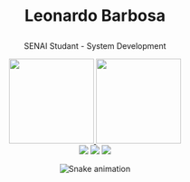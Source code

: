 <div>
  
  <h1 align="center">
    <p>Leonardo Barbosa</p>
  </h1>
  
  <p align="center">
     SENAI Studant - System Development
  </p>
  
  
 

<div align="center">
  <a href="https://github.com/leobarbosass">
    <img height="150em" src="https://github-readme-stats.vercel.app/api?username=leobarbosass&show_icons=true&theme=dark"/>
    <img height="150em" src="https://github-readme-stats.vercel.app/api/top-langs/?username=leobarbosass&layout=compact&langs_count=7&theme=dark"/>
  </a>
</div>

  
  
  
<div align="center">
  <a href="https://www.instagram.com/leoo_bxrbosa/" target="_blank"><img src="https://img.shields.io/badge/-Instagram-%23E4405F?style=for-the-badge&logo=instagram&logoColor=white" target="_blank"></a>
  <a href="https://www.linkedin.com/in/leonardo-barbosa-b157a5241/" target="_blank"><img src="https://img.shields.io/badge/-LinkedIn-%230077B5?style=for-the-badge&logo=linkedin&logoColor=white" target="_blank"></a> 
  <a href="mailto:leonardobarbosantos@gmail.com"><img src="https://img.shields.io/badge/-Gmail-%23333?style=for-the-badge&logo=gmail&logoColor=white" target="_blank"></a>
</div>

  
  
<div align="center">

  ![Snake animation](https://github.com/danielbped/danielbped/blob/output/github-contribution-grid-snake.svg)
  
</div>
